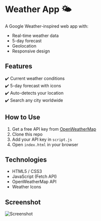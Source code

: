 # Weather App 🌤️

A Google Weather-inspired web app with:
- Real-time weather data
- 5-day forecast
- Geolocation
- Responsive design

## Features
✔️ Current weather conditions  
✔️ 5-day forecast with icons  
✔️ Auto-detects your location  
✔️ Search any city worldwide  

## How to Use
1. Get a free API key from [OpenWeatherMap](https://openweathermap.org/api)
2. Clone this repo
3. Add your API key in `script.js`
4. Open `index.html` in your browser

## Technologies
- HTML5 / CSS3
- JavaScript (Fetch API)
- OpenWeatherMap API
- Weather Icons

## Screenshot
![Screenshot](screenshot.png)